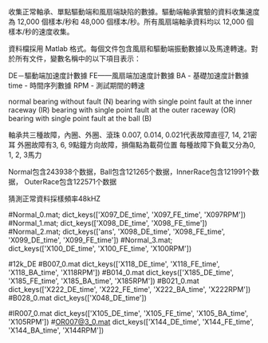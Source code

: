 收集正常軸承、單點驅動端和風扇端缺陷的數據。驅動端軸承實驗的資料收集速度為 12,000 個樣本/秒和 48,000 個樣本/秒。所有風扇端軸承資料均以 12,000 個樣本/秒的速度收集。

資料檔採用 Matlab 格式。每個文件包含風扇和驅動端振動數據以及馬達轉速。對於所有文件，變數名稱中的以下項目表示：

DE－驅動端加速度計數據
FE——風扇端加速度計數據
BA - 基礎加速度計數據
time - 時間序列數據
RPM - 測試期間的轉速

normal bearing without fault (N)
bearing with single point fault at the inner raceway (IR)
bearing with single point fault at the outer raceway (OR)
bearing with single point fault at the ball (B)

軸承共三種故障，內圈、外圈、滾珠
0.007, 0.014, 0.021代表故障直徑7, 14, 21密耳
外圈故障有3, 6, 9點鐘方向故障，損傷點為載荷位置
每種故障下負載又分為0, 1, 2, 3馬力

Normal包含243938个数据，Ball包含121265个数据，InnerRace包含121991个数据， OuterRace包含122571个数据

猜測正常資料採樣頻率48kHZ

#Normal_0.mat; dict_keys(['X097_DE_time', 'X097_FE_time', 'X097RPM'])
#Normal_1.mat; dict_keys(['X098_DE_time', 'X098_FE_time'])
#Normal_2.mat; dict_keys(['ans', 'X098_DE_time', 'X098_FE_time', 'X099_DE_time', 'X099_FE_time'])
#Normal_3.mat; dict_keys(['X100_DE_time', 'X100_FE_time', 'X100RPM'])

#12k_DE
#B007_0.mat dict_keys(['X118_DE_time', 'X118_FE_time', 'X118_BA_time', 'X118RPM'])
#B014_0.mat dict_keys(['X185_DE_time', 'X185_FE_time', 'X185_BA_time', 'X185RPM'])
#B021_0.mat dict_keys(['X222_DE_time', 'X222_FE_time', 'X222_BA_time', 'X222RPM'])
#B028_0.mat dict_keys(['X048_DE_time'])

#IR007_0.mat dict_keys(['X105_DE_time', 'X105_FE_time', 'X105_BA_time', 'X105RPM'])
#OR007@3_0.mat dict_keys(['X144_DE_time', 'X144_FE_time', 'X144_BA_time', 'X144RPM'])
